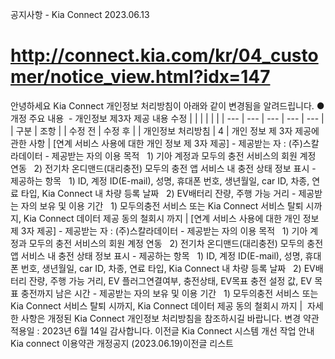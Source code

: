 공지사항 - Kia Connect
2023.06.13
# http://connect.kia.com/kr/04_customer/notice_view.html?idx=147
안녕하세요
Kia Connect 개인정보 처리방침이 아래와 같이 변경됨을 알려드립니다.
● 개정 주요 내용
 - 개인정보 제3자 제공 내용 수정
|  |  |  |  |  |
| --- | --- | --- | --- | --- |
| 구분 | 조항 | | 수정 전 | 수정 후 |
| 개인정보  처리방침 | 4 | 개인 정보 제 3자 제공에 관한 사항 | [연계 서비스 사용에 대한 개인 정보 제 3자 제공]  - 제공받는 자 : (주)스칼라데이터  - 제공받는 자의 이용 목적    1) 기아 계정과 모두의 충전 서비스의 회원 계정 연동    2) 전기차 온디맨드(대리충전) 모두의 충전 앱 서비스 내 충전 상태 정보 표시  - 제공하는 항목    1) ID, 계정 ID(E-mail), 성명, 휴대폰 번호, 생년월일, car ID, 차종, 연료 타입, Kia Connect 내 차량 등록 날짜    2) EV배터리 잔량, 주행 가능 거리  - 제공받는 자의 보유 및 이용 기간    1) 모두의충전 서비스 또는 Kia Connect 서비스 탈퇴 시까지, Kia Connect 데이터 제공 동의 철회시 까지 | [연계 서비스 사용에 대한 개인 정보 제 3자 제공]  - 제공받는 자 : (주)스칼라데이터  - 제공받는 자의 이용 목적    1) 기아 계정과 모두의 충전 서비스의 회원 계정 연동    2) 전기차 온디맨드(대리충전) 모두의 충전 앱 서비스 내 충전 상태 정보 표시  - 제공하는 항목    1) ID, 계정 ID(E-mail), 성명, 휴대폰 번호, 생년월일, car ID, 차종, 연료 타입, Kia Connect 내 차량 등록 날짜    2) EV배터리 잔량, 주행 가능 거리, EV 플러그연결여부, 충전상태, EV목표 충전 설정 값, EV 목표 충전까지 남은 시간  - 제공받는 자의 보유 및 이용 기간    1) 모두의충전 서비스 또는 Kia Connect 서비스 탈퇴 시까지, Kia Connect 데이터 제공 동의 철회시 까지 |
 자세한 사항은 개정된 Kia Connect 개인정보 처리방침을 참조하시길 바랍니다.
변경 약관 적용일 : 2023년 6월 14일
감사합니다.
이전글 Kia Connect 시스템 개선 작업 안내
Kia connect 이용약관 개정공지 (2023.06.19)이전글
리스트